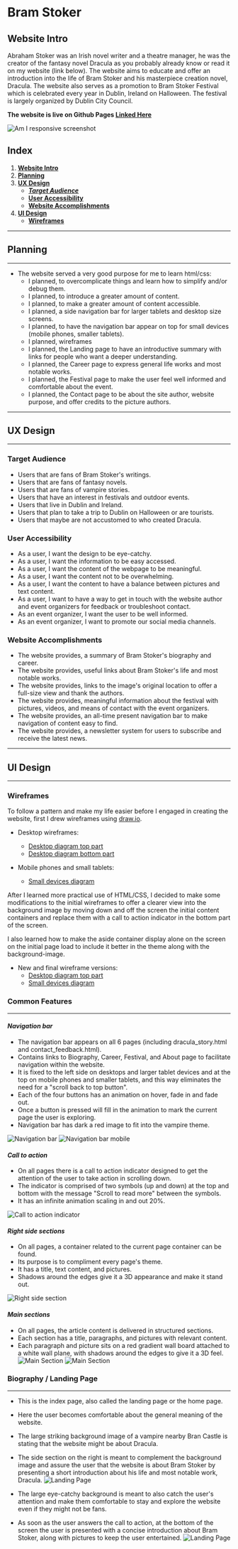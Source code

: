 
# **Bram Stoker**

## **Website Intro**

Abraham Stoker was an Irish novel writer and a theatre manager, he was the creator of the fantasy novel Dracula as you probably already know or read it on my website (link below). The website aims to educate and offer an introduction into the life of Bram Stoker and his masterpiece creation novel, Dracula. The website also serves as a promotion to Bram Stoker Festival which is celebrated every year in Dublin, Ireland on Halloween. The festival is largely organized by Dublin City Council.

**The website is live on Github Pages [Linked Here](https://tiyko.github.io/bram-stoker/index.html)**

![Am I responsive screenshot](docs/screenshots/screenshot_am_i_responsive.jpg)

## **Index**

1. [**Website Intro**](#website-intro)
1. [**Planning**](#planning)
1. [**UX Design**](#ux-design)
    * [***Target Audience***](#target-audience)
    * [**User Accessibility**](#user-accessibility)
    * [**Website Accomplishments**](#website-accomplishments)
1. [**UI Design**](#ui-design)
    * [**Wireframes**](#wireframes)

***

## **Planning**

***

* The website served a very good purpose for me to learn html/css:
  * I planned, to overcomplicate things and learn how to simplify and/or debug them.
  * I planned, to introduce a greater amount of content.
  * I planned, to make a greater amount of content accessible.
  * I planned, a side navigation bar for larger tablets and desktop size screens.
  * I planned, to have the navigation bar appear on top for small devices (mobile phones, smaller tablets).
  * I planned, wireframes
  * I planned, the Landing page to have an introductive summary with links for people who want a deeper understanding.
  * I planned, the Career page to express general life works and most notable works.
  * I planned, the Festival page to make the user feel well informed and comfortable about the event.
  * I planned, the Contact page to be about the site author, website purpose, and offer credits to the picture authors.

***

## **UX Design**

***

### **Target Audience**

* Users that are fans of Bram Stoker's writings.
* Users that are fans of fantasy novels.
* Users that are fans of vampire stories.
* Users that have an interest in festivals and outdoor events.
* Users that live in Dublin and Ireland.
* Users that plan to take a trip to Dublin on Halloween or are tourists.
* Users that maybe are not accustomed to who created Dracula.

### **User Accessibility**

* As a user, I want the design to be eye-catchy.
* As a user, I want the information to be easy accessed.
* As a user, I want the content of the webpage to be meaningful.
* As a user, I want the content not to be overwhelming.
* As a user, I want the content to have a balance between pictures and text content.
* As a user, I want to have a way to get in touch with the website author and event organizers for feedback or troubleshoot contact.
* As an event organizer, I want the user to be well informed.
* As an event organizer, I want to promote our social media channels.

### **Website Accomplishments**

* The website provides, a summary of Bram Stoker's biography and career.
* The website provides, useful links about Bram Stoker's life and most notable works.
* The website provides, links to the image's original location to offer a full-size view and thank the authors.
* The website provides, meaningful information about the festival with pictures, videos, and means of contact with the event organizers.
* The website provides, an all-time present navigation bar to make navigation of content easy to find.
* The website provides, a newsletter system for users to subscribe and receive the latest news.

***

## **UI Design**

***

### **Wireframes**

To follow a pattern and make my life easier before I engaged in creating the website, first I drew wireframes using [draw.io](https://app.diagrams.net/).

* Desktop wireframes:
  * [Desktop diagram top part](docs/wireframes/initial-desktop-top.png)
  * [Desktop diagram bottom part](docs/wireframes/desktop-bottom-part.png)

* Mobile phones and small tablets:
  * [Small devices diagram](docs/wireframes/initial-phones.png)

After I learned more practical use of HTML/CSS, I decided to make some modifications to the initial wireframes to offer a clearer view into the background image by moving down and off the screen the initial content containers and replace them with a call to action indicator in the bottom part of the screen.

I also learned how to make the aside container display alone on the screen on the initial page load to include it better in the theme along with the background-image.

* New and final wireframe versions:
  * [Desktop diagram top part](docs/wireframes/desktop-top-part.png)
  * [Small devices diagram](docs/wireframes/phones.png)

### **Common Features**

***

#### ***Navigation bar***

* The navigation bar appears on all 6 pages (including dracula_story.html and contact_feedback.html).
* Contains links to Biography, Career, Festival, and About page to facilitate navigation within the website.
* It is fixed to the left side on desktops and larger tablet devices and at the top on mobile phones and smaller tablets, and this way eliminates the need for a "scroll back to top button".
* Each of the four buttons has an animation on hover, fade in and fade out.
* Once a button is pressed will fill in the animation to mark the current page the user is exploring.
* Navigation bar has dark a red image to fit into the vampire theme.

![Navigation bar](docs/screenshots/nav_bar.jpg)
![Navigation bar mobile](docs/screenshots/nav_bar_mobile.jpg)

#### ***Call to action***

* On all pages there is a call to action indicator designed to get the attention of the user to take action in scrolling down.
* The indicator is comprised of two symbols (up and down) at the top and bottom with the message "Scroll to read more" between the symbols.
* It has an infinite animation scaling in and out 20%.

![Call to action indicator](docs/screenshots/call_to_action_indicator.jpg)

#### ***Right side sections***

* On all pages, a container related to the current page container can be found.
* Its purpose is to compliment every page's theme.
* It has a title, text content, and pictures.
* Shadows around the edges give it a 3D appearance and make it stand out.

![Right side section](docs/screenshots/side_section.jpg)

#### ***Main sections***

* On all pages, the article content is delivered in structured sections.
* Each section has a title, paragraphs, and pictures with relevant content.
* Each paragraph and picture sits on a red gradient wall board attached to a white wall plane, with shadows around the edges to give it a 3D feel.
![Main Section](docs/screenshots/main_section.jpg)
![Main Section](docs/screenshots/main_section_2.webp)

### **Biography / Landing Page**

***

* This is the index page, also called the landing page or the home page.
* Here the user becomes comfortable about the general meaning of the website.
* The large striking background image of a vampire nearby Bran Castle is stating that the website might be about Dracula.
* The side section on the right is meant to complement the background image and assure the user that the website is about Bram Stoker by presenting a short introduction about his life and most notable work, Dracula.
![Landing Page](docs/screenshots/landing_page.webp)

* The large eye-catchy background is meant to also catch the user's attention and make them comfortable to stay and explore the website even if they might not be fans.
* As soon as the user answers the call to action, at the bottom of the screen the user is presented with a concise introduction about Bram Stoker, along with pictures to keep the user entertained.
![Landing Page](docs/screenshots/landing_page_2.webp)
